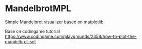 # MandelbrotMPL
Simple Mandelbrot visualizer based on matplotlib

Base on codingame tutorial https://www.codingame.com/playgrounds/2358/how-to-plot-the-mandelbrot-set
